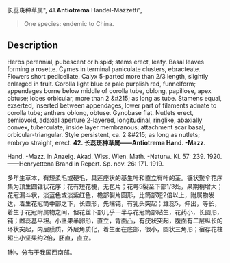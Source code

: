 长蕊斑种草属",
41.**Antiotrema** Handel-Mazzetti",

> One species: endemic to China.

## Description
Herbs perennial, pubescent or hispid; stems erect, leafy. Basal leaves forming a rosette. Cymes in terminal paniculate clusters, ebracteate. Flowers short pedicellate. Calyx 5-parted more than 2/3 length, slightly enlarged in fruit. Corolla light blue or pale purplish red, funnelform; appendages borne below middle of corolla tube, oblong, papillose, apex obtuse; lobes orbicular, more than 2 &amp;#215; as long as tube. Stamens equal, exserted, inserted between appendages, lower part of filaments adnate to corolla tube; anthers oblong, obtuse. Gynobase flat. Nutlets erect, semiovoid, adaxial aperture 2-layered, longitudinal, ringlike, abaxially convex, tuberculate, inside layer membranous; attachment scar basal, orbicular-triangular. Style persistent, ca. 2 &amp;#215; as long as nutlets; embryo straight, erect.
**42. 长蕊斑种草属——Antiotrema Hand. -Mazz.**

Hand. -Mazz. in Anzeig. Akad. Wiss. Wien. Math. -Naturw. Kl. 57: 239. 1920. ——Henryettena Brand in Repert. Sp. nov. 26: 171. 1919.

多年生草本，有短柔毛或硬毛，具莲座状的基生叶和直立有叶的茎。镰状聚伞花序集为顶生圆锥状花序；花有短花梗，无苞片；花萼5裂至下部1/3处，果期稍增大；花冠漏斗状，淡蓝色或淡紫红色，檐部裂片圆形，比筒部短2倍以上，附属物发达，着生花冠筒中部之下，长圆形，先端钝，有乳头突起；雄蕊5，伸出，等长，着生于花冠附属物之间，但花丝下部几乎一半与花冠筒部贴生，花药小，长圆形，钝；雌蕊基平坦。小坚果半卵形，直立，背面凸，有疣状突起，腹面有二层纵长的环状突起，内层膜质，外层角质化，着生面在底部，很小，圆状三角形；宿存花柱超出小坚果约2倍，胚直，直立。

1种，分布于我国西南部。
